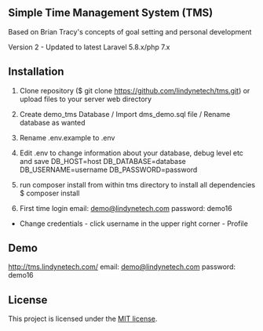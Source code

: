 ## Simple Time Management System (TMS)

Based on Brian Tracy's concepts of goal setting and personal development

Version 2 - Updated to latest Laravel 5.8.x/php 7.x

## Installation

1. Clone repository ($ git clone https://github.com/lindynetech/tms.git) or upload files to your server web directory
2. Create demo_tms Database / Import dms_demo.sql file / Rename database as wanted
3. Rename .env.example to .env
4. Edit .env to change information about your database, debug level etc and save
	DB_HOST=host
	DB_DATABASE=database
	DB_USERNAME=username
	DB_PASSWORD=password

5. run composer install from within tms directory to install all dependencies
	$ composer install

6. First time login
	email: demo@lindynetech.com
	password: demo16

- Change credentials - click username in the upper right corner - Profile

## Demo

http://tms.lindynetech.com/
email: demo@lindynetech.com
password: demo16


## License

This project is licensed under the [MIT license](https://opensource.org/licenses/MIT).

